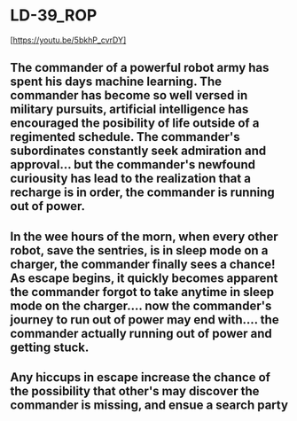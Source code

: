 # LD-39_ROP
[https://youtu.be/5bkhP_cvrDY]
## The commander of a powerful robot army has spent his days machine learning. The commander has become  so well versed in military pursuits, artificial intelligence has encouraged the posibility of life outside of a regimented schedule.  The commander's subordinates constantly seek admiration and approval... but the commander's newfound curiousity has lead to the realization that a recharge is in order, the commander is running out of power.
## In the wee hours of the morn, when every other robot, save the sentries, is in sleep mode on a charger, the commander finally sees a chance! As escape begins, it quickly becomes apparent the commander forgot to take anytime in sleep mode on the charger.... now the commander's journey to run out of power may end with.... the commander actually running out of power and getting stuck.
## Any hiccups in escape increase the chance of the possibility that other's may discover the commander is missing, and ensue a search party